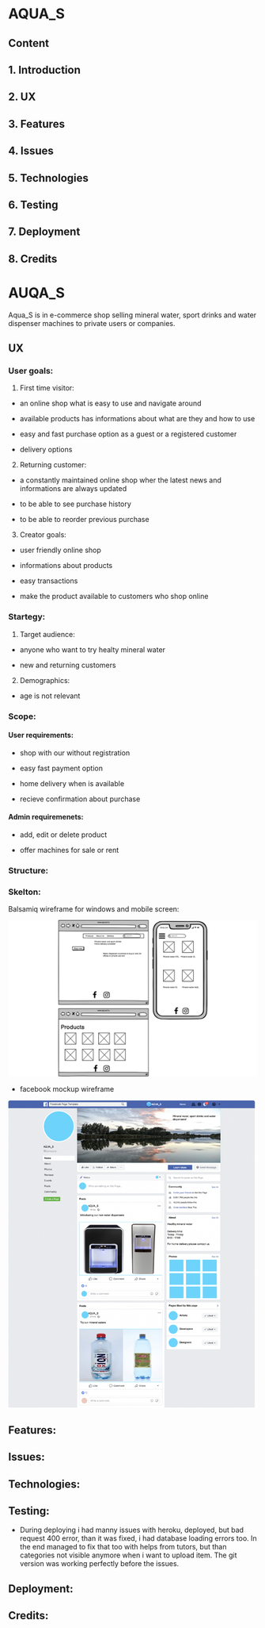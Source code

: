 # AQUA_S

## Content

## 1. Introduction

## 2. UX

## 3. Features

## 4. Issues

## 5. Technologies

## 6. Testing

## 7. Deployment

## 8. Credits


# AUQA_S

Aqua_S is in e-commerce shop selling mineral water, sport drinks and water dispenser machines to private users or companies.

## UX

### User goals:

1. First time visitor: 

- an online shop what is easy to use and navigate around

- available products has informations about what are they and how to use

- easy and fast purchase option as a guest or a registered customer

- delivery options

2. Returning customer:

- a constantly maintained online shop wher the latest news and informations are always updated

- to be able to see purchase history

- to be able to reorder previous purchase

3. Creator goals:

- user friendly online shop

- informations about products

- easy transactions

- make the product available to customers who shop online

### Startegy:

1. Target audience:

- anyone who want to try healty mineral water

- new and returning customers

2. Demographics:

- age is not relevant

### Scope:

#### User requirements:

- shop with our without registration

- easy fast payment option

- home delivery when is available

- recieve confirmation about purchase

#### Admin requiremenets:

- add, edit or delete product

- offer machines for sale or rent

### Structure:

### Skelton:

Balsamiq wireframe for windows and mobile screen:

![wireframe](media/aqua_s_wireframe.png)

- facebook mockup wireframe

![mockup](media/aqua_s_facebook.png)

## Features:

## Issues:

## Technologies:

## Testing:

- During deploying i had manny issues with heroku, deployed, but bad request 400 error, than it was fixed, i had database loading errors too. In the end managed to fix that too with helps from tutors, but than categories not visible anymore when i want to upload item. The git version was working perfectly before the issues.

## Deployment:

## Credits: